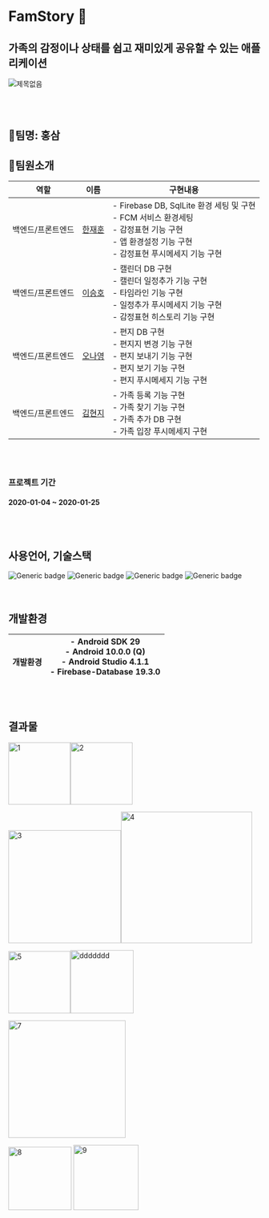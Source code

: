 # FamStory :house_with_garden:   

## 가족의 감정이나 상태를 쉽고 재미있게 공유할 수 있는 애플리케이션   

![제목없음](https://user-images.githubusercontent.com/56735744/105649870-2410a080-5ef5-11eb-9ad5-cb98e45c656d.png)

<br>
<br>



## :green_heart:팀명: 홍삼 
## :green_heart:팀원소개


<table class="tg">
<thead>
  <tr>
    <th class="tg-c3ow">역할</th>
    <th class="tg-c3ow">이름</th>
    <th class="tg-c3ow">구현내용</th>
  </tr>
</thead>
<tbody>
  <tr>
    <td class="tg-0pky">백엔드/프론트엔드</td>
    <td class="tg-0pky"><a href = "https://github.com/nnsyu" target = "blank" >한재훈</td>
    <td class="tg-0pky">- Firebase DB, SqlLite 환경 세팅 및 구현<br>- FCM 서비스 환경세팅 <br>- 감정표현 기능 구현<br>- 앱 환경설정 기능 구현<br>- 감정표현 푸시메세지 기능 구현</td>
  </tr>
  <tr>
    <td class="tg-0pky">백엔드/프론트엔드</td>
    <td class="tg-0pky"><a href = "https://github.com/devaspirant0510" target = "blank" >이승호</td>
    <td class="tg-0pky">- 캘린더 DB 구현 <br>- 캘린더 일정추가 기능 구현<br>- 타임라인 기능 구현<br>- 일정추가 푸시메세지 기능 구현<br>- 감정표현 히스토리 기능 구현<br></td>
  </tr>
  <tr>
    <td class="tg-0pky">백엔드/프론트엔드</td>
    <td class="tg-0pky"><a href = "https://github.com/NanaYoungg" target = "blank" >오나영</td>
    <td class="tg-0pky">- 편지 DB 구현<br>- 편지지 변경 기능 구현<br>- 편지 보내기 기능 구현<br>- 편지 보기 기능 구현 <br>- 편지 푸시메세지 기능 구현</td>
  </tr>
  <tr>
    <td class="tg-0pky">백엔드/프론트엔드</td>
    <td class="tg-0pky"><a href = "https://github.com/kimhyeonji3" target = "blank" >김현지</td>
    <td class="tg-0pky">- 가족 등록 기능 구현<br>- 가족 찾기 기능 구현<br>- 가족 추가 DB 구현<br>- 가족 입장 푸시메세지 구현</td>
  </tr>
</tbody>
</table>
<br>
<br>

### 프로젝트 기간 
#### 2020-01-04 ~ 2020-01-25 
<br>
<br>

## 사용언어, 기술스택
![Generic badge](https://img.shields.io/badge/platform-Mobile-green.svg) ![Generic badge](https://img.shields.io/badge/OS-Android-brightgreen.svg)
![Generic badge](https://img.shields.io/badge/database-SqlLite,firebaseDB,SharedPreferences-yellow.svg)
![Generic badge](https://img.shields.io/badge/language-Java,Sql-important.svg) 

<br>

## 개발환경   


<table class="tg">
<thead>
  <tr>
    <th class="tg-0pky"><br>개발환경</th>
    <th class="tg-0pky">- Android SDK 29<br>- Android 10.0.0 (Q)<br>- Android Studio 4.1.1<br>- Firebase-Database 19.3.0<br></th>
  </tr>
</thead>
</table>

<br>
<br>


## 결과물

<img width="124" alt="1" src="https://user-images.githubusercontent.com/56735744/105656200-0814fb00-5f05-11eb-8b16-a7faeaca1a4f.png"><img width="124" alt="2" src="https://user-images.githubusercontent.com/56735744/105656201-08ad9180-5f05-11eb-901b-455f11132065.png">   


<img width="225" alt="3" src="https://user-images.githubusercontent.com/56735744/105656203-09462800-5f05-11eb-9bcd-a5ae016614b8.png"><img width="262" alt="4" src="https://user-images.githubusercontent.com/56735744/105656189-051a0a80-5f05-11eb-967f-dfb65193057c.png"> 



<img width="124" alt="5" src="https://user-images.githubusercontent.com/56735744/105656192-06e3ce00-5f05-11eb-9a5e-12c36ee47e32.png"><img width="126" alt="ddddddd" src="https://user-images.githubusercontent.com/56735744/105656699-2f1ffc80-5f06-11eb-90a6-424dfbed407f.png">



<img width="234" alt="7" src="https://user-images.githubusercontent.com/56735744/105656195-077c6480-5f05-11eb-9a1b-1d2b3b92fc9d.png">

<img width="126" alt="8" src="https://user-images.githubusercontent.com/56735744/105656197-077c6480-5f05-11eb-88d2-105897fc6815.png"> <img width="130" alt="9" src="https://user-images.githubusercontent.com/56735744/105656199-0814fb00-5f05-11eb-8fe0-bcb046080347.png">




